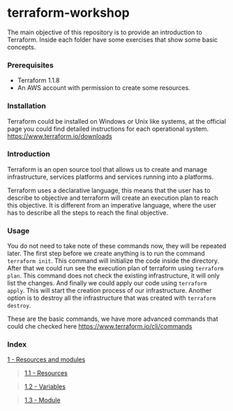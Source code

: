 # terraform-workshop
The main objective of this repository is to provide an introduction to Terraform. Inside each folder have some exercises that show some basic concepts.
### Prerequisites
- Terraform 1.1.8
- An AWS account with permission to create some resources. 
### Installation
Terraform could be installed on Windows or Unix like systems, at the official page you could find detailed instructions for each operational system. https://www.terraform.io/downloads

### Introduction
Terraform is an open source tool that allows us to create and manage infrastructure, services platforms and services running into a platforms. 

Terraform uses a declarative language, this means that the user has to describe to objective and terraform will create an execution plan to reach this objective. It is different from an imperative language, where the user has to describe all the steps to reach the final objective.

### Usage
You do not need to take note of these commands now, they will be repeated later. 
The first step before we create anything is to run the command `terraform init`. This command will initialize the code inside the directory. After that we could run see the execution plan of terraform using `terraform plan`. This command does not check the existing infrastructure, it will only list the changes. 
And finally we could apply our code using `terraform apply`. This will start the creation process of our infrastructure. Another option is to destroy all the infrastructure that was created with `terraform destroy`. 

These are the basic commands, we have more advanced commands that could che checked here https://www.terraform.io/cli/commands 
### Index
[1 - Resources and modules](./1-resources_e_modules/README.md)
 
> [1.1 - Resources](./1-resources_e_modules/1.1-resources/RESOURCES.md)
 
> [1.2 - Variables](1-resources_e_modules/1.2-variables/VARIABLES.md)
 
> [1.3 - Module](./1-resources_e_modules/1.3-modules/MODULE.md)

